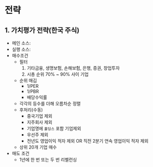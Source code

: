# 전략 

## 1. 가치평가 전략(한국 주식)

- 메인 소스:
- 실행 소스:
- 매수조건
    - 필터
        1. 기타금융, 생명보험, 손해보험, 은행, 증권, 창업투자
        2. 시총 순위 70% ~ 90% 사이 기업
    - 순위 매김
        - 1/PER
        - 1/PBR
        - 배당수익률
    - 각각의 등수를 더해 오름차순 정렬
    - 후처리(수동)
        - 중국기업 제외
        - 지주회사 제외
        - 기업명에 `홀딩스` 포함 기업제외
        - 우선주 제외
        - 전년도 영업이익 적자 제외 OR 직전 2분기 연속 영업이익 적자 제외
    - 상위 20개 기업 매수
- 매도 조건
    - 1년에 한 번 또는 두 번 리벨런싱
